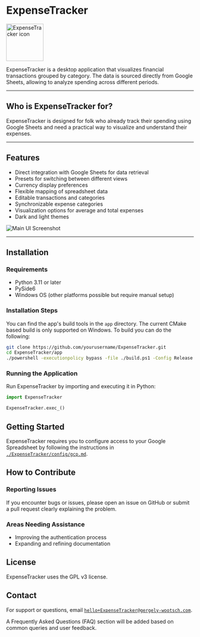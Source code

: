 # ExpenseTracker

<img src="docs/rsc/icon.png" alt="ExpenseTracker icon" width="100" height="100"/>


ExpenseTracker is a desktop application that visualizes financial transactions grouped by category. The data is sourced
directly from Google Sheets, allowing to analyze spending across different periods.

---

## Who is ExpenseTracker for?

ExpenseTracker is designed for folk who already track their spending using Google Sheets and need a practical way to
visualize and understand their expenses.

---

## Features

- Direct integration with Google Sheets for data retrieval
- Presets for switching between different views
- Currency display preferences
- Flexible mapping of spreadsheet data
- Editable transactions and categories
- Synchronizable expense categories
- Visualization options for average and total expenses
- Dark and light themes

![Main UI Screenshot](path/to/screenshot.png)

---

## Installation

### Requirements

- Python 3.11 or later
- PySide6
- Windows OS (other platforms possible but require manual setup)

### Installation Steps

You can find the app's build tools in the `app` directory. The current CMake based build is only supported on Windows.
To build you can do the following:

```bash
git clone https://github.com/yourusername/ExpenseTracker.git
cd ExpenseTracker/app
./powershell -executionpolicy bypass -file ./build.ps1 -Config Release -BuildDir C:/build/
```

### Running the Application

Run ExpenseTracker by importing and executing it in Python:

```python
import ExpenseTracker

ExpenseTracker.exec_()
```

## Getting Started

ExpenseTracker requires you to configure access to your Google Spreadsheet by following the instructions in [
`./ExpenseTracker/config/gcp.md`](./ExpenseTracker/config/gcp.md).

## How to Contribute

### Reporting Issues

If you encounter bugs or issues, please open an issue on GitHub or submit a pull request clearly explaining the problem.

### Areas Needing Assistance

- Improving the authentication process
- Expanding and refining documentation

## License

ExpenseTracker uses the GPL v3 license.

## Contact

For support or questions, email [
`hello+ExpenseTracker@gergely-wootsch.com`](mailto:hello+ExpenseTracker@gergely-wootsch.com).

A Frequently Asked Questions (FAQ) section will be added based on common queries and user feedback.
